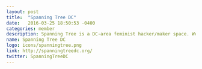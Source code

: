 ```yaml
---
layout: post
title:  "Spanning Tree DC"
date:   2016-03-25 18:50:53 -0400
categories: member
description: Spanning Tree is a DC-area feminist hacker/maker space. We welcome people of color, trans women, genderqueer/genderneutral people, and people with disabilities.
name: Spanning Tree DC
logo: icons/spanningtree.png
link: http://spanningtreedc.org/
twitter: SpanningTreeDC
---
```


